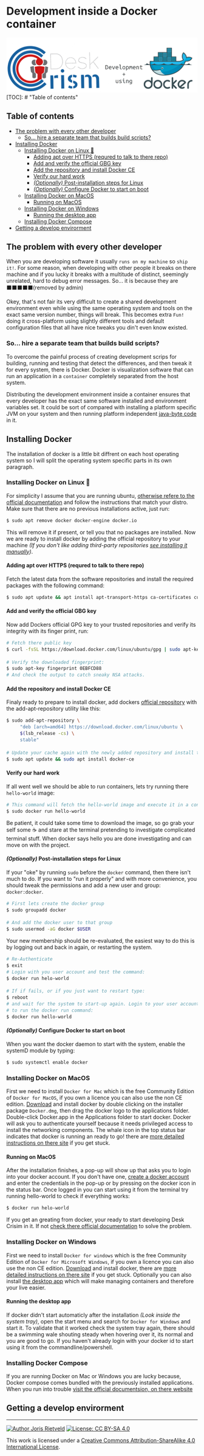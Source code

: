 <!--
  - Author: Joris Rietveld <jorisrietveld@gmail.com>
  - Date: 04-12-2018 22:06
  - Licence: Creative Commons - Attribution-ShareAlike 4.0 International
-->
# Development inside a Docker container #

![desk_crisim_plus_docker.png](resources/desk_crisim_plus_docker.png)
[TOC]: # "Table of contents"

## Table of contents
- [The problem with every other developer](#the-problem-with-every-other-developer)
    - [So... hire a separate team that builds build scripts?](#so-hire-a-separate-team-that-builds-build-scripts)
- [Installing Docker](#installing-docker)
    - [Installing Docker on Linux :penguin:](#installing-docker-on-linux)
        - [Adding apt over HTTPS (requred to talk to there repo)](#adding-apt-over-https-requred-to-talk-to-there-repo)
        - [Add and verify the official GBG key](#add-and-verify-the-official-gbg-key)
        - [Add the repository and install Docker CE](#add-the-repository-and-install-docker-ce)
        - [Verify our hard work](#verify-our-hard-work)
        - [_(Optionally)_ Post-installation steps for Linux](#optionally-post-installation-steps-for-linux)
        - [_(Optionally)_ Configure Docker to start on boot](#optionally-configure-docker-to-start-on-boot)
    - [Installing Docker on MacOS](#installing-docker-on-macos)
        - [Running on MacOS](#running-on-macos)
    - [Installing Docker on Windows](#installing-docker-on-windows)
        - [Running the desktop app](#running-the-desktop-app)
    - [Installing Docker Compose](#installing-docker-compose)
- [Getting a develop envirorment](#getting-a-develop-envirorment)



## The problem with every other developer ##
When you are developing software it usually `runs on my machine` so `ship it!`.
For some reason, when developing with other people it breaks on there machine
and if you lucky it breaks with a multitude of distinct, seemingly unrelated,
hard to debug error messages. So... it is because they are :black_large_square::black_large_square::black_large_square::black_large_square::black_large_square:(removed by admin)

Okey, that's not fair its very difficult to create a shared development environment even
while using the same operating system and tools on the exact same version number,
things will break. This becomes extra `Fun!` doing it cross-platform using slightly
different tools and default configuration files that all have nice tweaks you
din't even know existed.

### So... hire a separate team that builds build scripts? ###
To overcome the painful process of creating development scrips for building, running
and testing that detect the differences, and then tweak it for every system, there
is Docker. Docker is visualization software that can run an application in a
`container` completely separated from the host system.

Distributing the
development environment inside a container ensures that every developer has the
exact same software installed and environment variables set. It could be sort of
compared with installing a platform specific JVM on your system and then running
platform independent [java-byte code](https://en.wikipedia.org/wiki/Java_bytecode) in it.

## Installing Docker ##
The installation of docker is a little bit diffrent on each host operating system
so I will split the operating system specific parts in its own paragraph.

### Installing Docker on Linux :penguin: ###
For simplicity I assume that you are running ubuntu, [otherwise refere to the
official documentation](https://docs.docker.com/install/#supported-platforms)
and follow the instructions that match your distro. Make sure that there are no
previous installations active, just run:
```bash
$ sudo apt remove docker docker-engine docker.io
```
This will remove it if present, or tell you that no packages are installed. Now
we are ready to install docker by adding the official repository to your machine
_(If you don't like adding third-party repositories [see installing it manually](https://docs.docker.com/install/linux/docker-ce/ubuntu/#install-from-a-package))_.

#### Adding apt over HTTPS (requred to talk to there repo) ####
Fetch the latest data from the software repositories and install the required
packages with the following command:
```bash
$ sudo apt update && apt install apt-transport-https ca-certificates curl software-properties-common
```
#### Add and verify the official GBG key ####
Now add Dockers official GPG key to your trusted repositories and verify its
integrity with its finger print, run:
```bash
# Fetch there public key
$ curl -fsSL https://download.docker.com/linux/ubuntu/gpg | sudo apt-key add -

# Verify the downloaded fingerprint:
$ sudo apt-key fingerprint 0EBFCD88
# And check the output to catch sneaky NSA attacks.
```

#### Add the repository and install Docker CE ####
Finaly ready to prepare to install docker, add dockers [official repository](https://download.docker.com/linux/ubuntu/)
with the add-apt-repository utility like this:
```bash
$ sudo add-apt-repository \
     "deb [arch=amd64] https://download.docker.com/linux/ubuntu \
     $(lsb_release -cs) \
     stable"

# Update your cache again with the newly added repository and install the packages
$ sudo apt update && sudo apt install docker-ce
```

#### Verify our hard work ####
If all went well we should be able to run containers, lets try running there
`hello-world` image:
```bash
# This command will fetch the hello-world image and execute it in a container.
$ sudo docker run hello-world
```
Be patient, it could take some time to download the image, so go grab your self
 some :coffee: and stare at the terminal pretending to investigate complicated
 terminal stuff. When docker says hello you are done investigating and can move
 on with the project.

#### _(Optionally)_ Post-installation steps for Linux ####
If your "oke" by running `sudo` before the `docker` command, then there isn't
much to do. If you want to "run it properly" and with more convenience, you should
tweak the permissions and add a new user and group: `docker:docker`.
```bash
# First lets create the docker group
$ sudo groupadd docker

# And add the docker user to that group
$ sudo usermod -aG docker $USER
```
Your new membership should be re-evaluated, the easiest way to do this is by 
logging out and back in again, or restarting the system.
```bash
# Re-Authenticate
$ exit
# Login with you user account and test the command:
$ docker run helo-world

# If if fails, or if you just want to restart type:
$ reboot
# and wait for the system to start-up again. Login to your user account and try
# to run the docker run command:
$ docker run hello-world
```
#### _(Optionally)_ Configure Docker to start on boot ####
When you want the docker daemon to start with the system, enable the systemD 
module by typing:
```bash
$ sudo systemctl enable docker
```

### Installing Docker on MacOS ###
First we need to install `Docker for Mac` which is the free Community Edition
of `Docker for MacOS`, if you own a licence you can also use the non CE
edition. [Download](https://store.docker.com/editions/community/docker-ce-desktop-mac) and install docker
by double clicking on the installer package `Docker.dmg`, then drag the docker logo
to the applications folder. Double-click Docker.app in the Applications folder to start
docker. Docker will ask you to authenticate yourself because it needs privileged access to
install the networking components. The whale icon in the top status bar indicates
that docker is running an ready to go! there are [more detailed instructions on
there site](https://docs.docker.com/docker-for-mac/install/) if you get stuck.

#### Running on MacOS ####
After the installation finishes, a pop-up will show up that asks you to login
into your docker account. If you don't have one, [create a docker account](https://store.docker.com/signup?next=%2Feditions%2Fcommunity%2Fdocker-ce-desktop-windows%3Fref%3Dlogin)
and enter the credentials in the pop-up or by pressing on the docker icon in the
status bar. Once logged in you can start using it from the terminal try
running hello-world to check if everything works:
```bash
$ docker run helo-world
```
If you get an greating from docker, your ready to start developing Desk Crisim in
it. If not [check there official documentation](https://docs.docker.com/docker-for-mac/)
to solve the problem.

### Installing Docker on Windows ###
First we need to install `Docker for windows` which is the free Community Edition
of `Docker for Microsoft Windows`, if you own a licence you can also use the non CE
edition. [Download](https://store.docker.com/editions/community/docker-ce-desktop-windows) and install docker,
there are [more detailed instructions on there site](https://docs.docker.com/docker-for-windows/install/) if you get stuck.
Optionally you can also install [the desktop app](https://download.docker.com/win/stable/Docker%20for%20Windows%20Installer.exe)
which will make managing containers and therefore your live easier.

#### Running the desktop app ####
If docker didn't start automaticly after the installation _(Look inside the system tray)_, open the start menu
and search for `Docker for Windows` and start it. To validate that it worked check the system tray again, there
should be a swimming wale shouting steady when hovering over it, its normal and you are good to go. If you haven't
already login with your docker id to start using it from the commandline/powershell.

### Installing Docker Compose ###
If you are running Docker on Mac or Windows you are lucky because, Docker compose
comes bundled with the previously installed applications. When you run into trouble
[visit the official documentsion, on there website](https://docs.docker.com/compose/install/#install-compose)

## Getting a develop envirorment ##

<hr>

[![Author Joris Rietveld](https://img.shields.io/badge/Author-Joris%20Rietveld-blue.svg)](https://github.com/jorisrietveld)
[![License: CC BY-SA 4.0](https://img.shields.io/badge/License-CC%20BY--SA%204.0-lightgrey.svg)](https://creativecommons.org/licenses/by-sa/4.0/)

This work is licensed under a <a rel="license" href="http://creativecommons.org/licenses/by-sa/4.0/">Creative Commons Attribution-ShareAlike 4.0 International License</a>.
